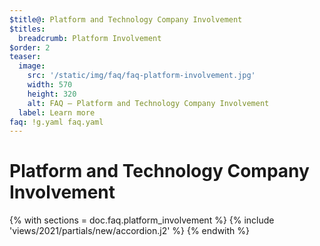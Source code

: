 ```yaml
---
$title@: Platform and Technology Company Involvement
$titles:
  breadcrumb: Platform Involvement
$order: 2
teaser:
  image:
    src: '/static/img/faq/faq-platform-involvement.jpg'
    width: 570
    height: 320
    alt: FAQ – Platform and Technology Company Involvement
  label: Learn more
faq: !g.yaml faq.yaml
---
```


# Platform and Technology Company Involvement

{% with sections = doc.faq.platform_involvement %}
{% include 'views/2021/partials/new/accordion.j2' %}
{% endwith %}
